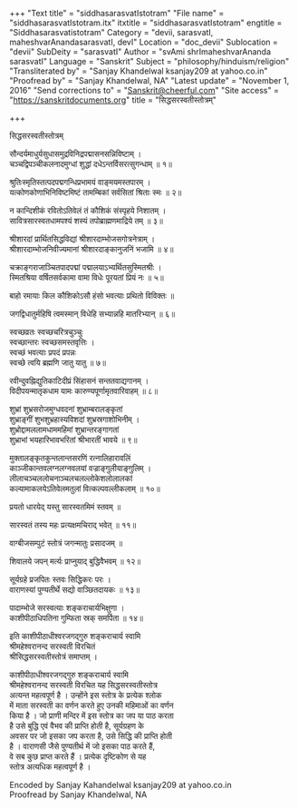 +++
"Text title" = "siddhasarasvatIstotram"
"File name" = "siddhasarasvatIstotram.itx"
itxtitle = "siddhasarasvatIstotram"
engtitle = "Siddhasarasvatistotram"
Category = "devii, sarasvatI, maheshvarAnandasarasvatI, devI"
Location = "doc_devii"
Sublocation = "devii"
SubDeity = "sarasvatI"
Author = "svAmi shrImaheshvarAnanda sarasvatI"
Language = "Sanskrit"
Subject = "philosophy/hinduism/religion"
"Transliterated by" = "Sanjay Khandelwal ksanjay209 at yahoo.co.in"
"Proofread by" = "Sanjay Khandelwal, NA"
"Latest update" = "November 1, 2016"
"Send corrections to" = "Sanskrit@cheerful.com"
"Site access" = "https://sanskritdocuments.org"
title = "सिद्धसरस्वतीस्तोत्रम्"

+++
  
 सिद्धसरस्वतीस्तोत्रम्   
   
सौन्दर्यमाधुर्यसुधासमुद्रविनिद्रपद्मासनसन्निविष्टाम् ।  
चञ्चद्विपञ्चीकलनादमुग्धां शुद्धां दधेऽन्तर्विसरत्सुगन्धाम् ॥ १॥  
  
श्रुतिःस्मृतिस्तत्पदपद्मगन्धिप्रभामयं वाङ्मयमस्तपारम् ।  
यत्कोणकोणाभिनिविष्टमिष्टं तामम्बिकां सर्वसितां श्रिताः स्मः ॥ २॥  
  
न कान्दिशीकं रवितोऽतिवेलं तं कौशिकं संस्पृहये निशातम् ।  
सावित्रसारस्वतधामपश्यं शस्यं तपोब्राह्मणमाद्रिये तम् ॥ ३॥  
  
श्रीशारदां प्रार्थितसिद्धविद्यां श्रीशारदाम्भोजसगोत्रनेत्राम् ।  
श्रीशारदाम्भोजनिवीज्यमानां श्रीशारदाङ्कानुजनिं भजामि ॥ ४॥  
  
चक्राङ्गराजाञ्चितपादपद्मां पद्मालयाऽभ्यर्थितसुस्मितश्रीः ।  
स्मितश्रिया वर्षितसर्वकामा वामा विधेः पूरयतां प्रियं नः ॥ ५॥  
  
बाहो रमायाः किल कौशिकोऽसौ हंसो भवत्याः प्रथितो विविक्तः ॥  
  
जगद्विधातुर्महिषि त्वमस्मान् विधेहि सभ्यान्नहि मातरिभ्यान् ॥ ६॥  
  
स्वच्छव्रतः स्वच्छचरित्रचुञ्चुः  
       स्वच्छान्तरः स्वच्छसमस्तवृत्तिः ।  
स्वच्छं भवत्याः प्रपदं प्रपन्नः  
       स्वच्छे त्वयि ब्रह्मणि जातु यातु ॥ ७॥  
  
रवीन्दुवह्निद्युतिकाटिदीप्रं सिंहासनं सन्ततवाद्यगानम् ।  
विदीपयन्मातृकधाम यामः कारुण्यपूर्णामृतवारिवाहम् ॥ ८॥  
  
शुभ्रां शुभ्रसरोजमुग्धवदनां शुभ्राम्बरालङ्कृतां  
शुभ्राङ्गीं शुभशुभ्रहास्यविशदां शुभ्रस्रगाशोभिनीम् ।  
शुभ्रोद्दामललामधाममहिमां शुभ्रान्तरङ्गागतां  
शुभ्राभां भयहारिभावभरितां श्रीभारतीं भावये ॥ ९॥  
  
मुक्तालङ्कृतकुन्तलान्तसरणिं रत्नालिहारावलिं  
काञ्जीकान्तवलग्नलग्नवलयां वज्राङ्गुलीयाङ्गुलिम् ।  
लीलाचञ्चललोचनाञ्चलचलल्लोकेशलोलालकां  
कल्यामाकलयेऽतिवेलमतुलां वित्कल्पवल्लीकलाम् ॥ १०॥  
  
प्रयतो धारयेद् यस्तु सारस्वतमिमं स्तवम् ॥  
  
सारस्वतं तस्य महः प्रत्यक्षमचिराद् भवेत् ॥ ११॥  
  
वाग्बीजसम्पुटं स्तोत्रं जगन्मातुः प्रसादजम् ॥  
  
शिवालये जपन् मर्त्यः प्राप्नुयाद् बुद्धिवैभवम् ॥ १२॥  
  
सूर्यग्रहे प्रजपितः स्तवः सिद्धिकरः परः ।  
वाराणस्यां पुण्यतीर्थे सद्यो वाञ्छितदायकः ॥ १३॥  
  
पादाम्भोजे सरस्वत्याः शङ्कराचार्यभिक्षुणा ।  
काशीपीठाधिपतिना गुम्फिता स्रक् समर्पिता ॥ १४॥  
  
इति काशीपीठाधीश्वरजगद्गुरु शङ्कराचार्य स्वामि   
श्रीमहेश्वरानन्द सरस्वती विरचितं  
श्रीसिद्धसरस्वतीस्तोत्रं समाप्तम् ।  
  
काशीपीठाधीश्वरजगद्गुरु शङ्कराचार्य स्वामि  
श्रीमहेश्वरानन्द सरस्वती विरचित यह सिद्धसरस्वतीस्तोत्र  
अत्यन्त महत्वपूर्ण है । उन्होंने इस स्तोत्र के प्रत्येक श्लोक  
में माता सरस्वती का वर्णन करते हुए उनकी महिमाओं का वर्णन  
किया है । जो प्राणी मन्दिर में इस स्तोत्र का जप या पाठ करता  
है उसे बुद्धि एवं वैभव की प्राप्ति होती है, सूर्यग्रहण के  
अवसर पर जो इसका जप करता है, उसे सिद्धि की प्राप्ति होती  
है । वाराणसी जैसे पुण्यतीर्थ में जो इसका पाठ करते हैं,  
वे सब कुछ प्राप्त करते हैं । प्रत्येक दृष्टिकोण से यह  
स्तोत्र अत्यधिक महत्वपूर्ण है ।  
  
  
Encoded by Sanjay Kahandelwal ksanjay209 at yahoo.co.in  
Proofread by Sanjay Khandelwal, NA  
  

